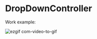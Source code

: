 # DropDownController

Work example:

![ezgif com-video-to-gif](https://user-images.githubusercontent.com/44356536/156922800-0af5386b-8f8c-4197-9610-e72abc387237.gif)

